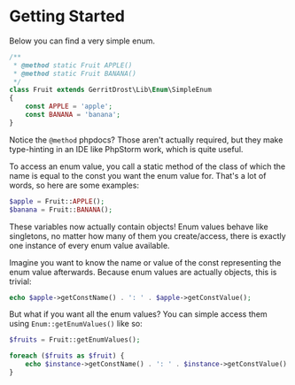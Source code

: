 # Getting Started
Below you can find a very simple enum.
```php
/**
 * @method static Fruit APPLE()
 * @method static Fruit BANANA()
 */
class Fruit extends GerritDrost\Lib\Enum\SimpleEnum
{
    const APPLE = 'apple';
    const BANANA = 'banana';
}
```
Notice the `@method` phpdocs? Those aren't actually required, but they make type-hinting in an IDE like PhpStorm work, which is quite useful.

To access an enum value, you call a static method of the class of which the name is equal to the const you want the enum value for. That's a lot of words, so here are some examples:
```php
$apple = Fruit::APPLE();
$banana = Fruit::BANANA();
```
These variables now actually contain objects! Enum values behave like singletons, no matter how many of them you create/access, there is exactly one instance of every enum value available.

Imagine you want to know the name or value of the const representing the enum value afterwards. Because enum values are actually objects, this is trivial:
```php
echo $apple->getConstName() . ': ' . $apple->getConstValue();
```

But what if you want all the enum values? You can simple access them using `Enum::getEnumValues()` like so:
```php
$fruits = Fruit::getEnumValues();

foreach ($fruits as $fruit) {
    echo $instance->getConstName() . ': ' . $instance->getConstValue() . "\n";
}
```